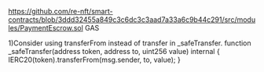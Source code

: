 https://github.com/re-nft/smart-contracts/blob/3ddd32455a849c3c6dc3c3aad7a33a6c9b44c291/src/modules/PaymentEscrow.sol
GAS

1)Consider using transferFrom instead of transfer in _safeTransfer.
function _safeTransfer(address token, address to, uint256 value) internal {
    IERC20(token).transferFrom(msg.sender, to, value);
}

